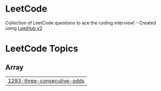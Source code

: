 # LeetCode
Collection of LeetCode questions to ace the coding interview! - Created using [LeetHub v2](https://github.com/arunbhardwaj/LeetHub-2.0)

<!---LeetCode Topics Start-->
# LeetCode Topics
## Array
|  |
| ------- |
| [1293-three-consecutive-odds](https://github.com/Sahilkargotra/LeetCode/tree/master/1293-three-consecutive-odds) |
<!---LeetCode Topics End-->